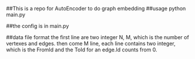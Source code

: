 ##This is a repo for AutoEncoder to do graph embedding
##usage
    python main.py
    
##the config is in main.py

##data file format
the first line are two integer N, M, which is the number of vertexes and edges.
then come M line, each line contains two integer, which is the FromId and the ToId for an edge.Id counts from 0.

